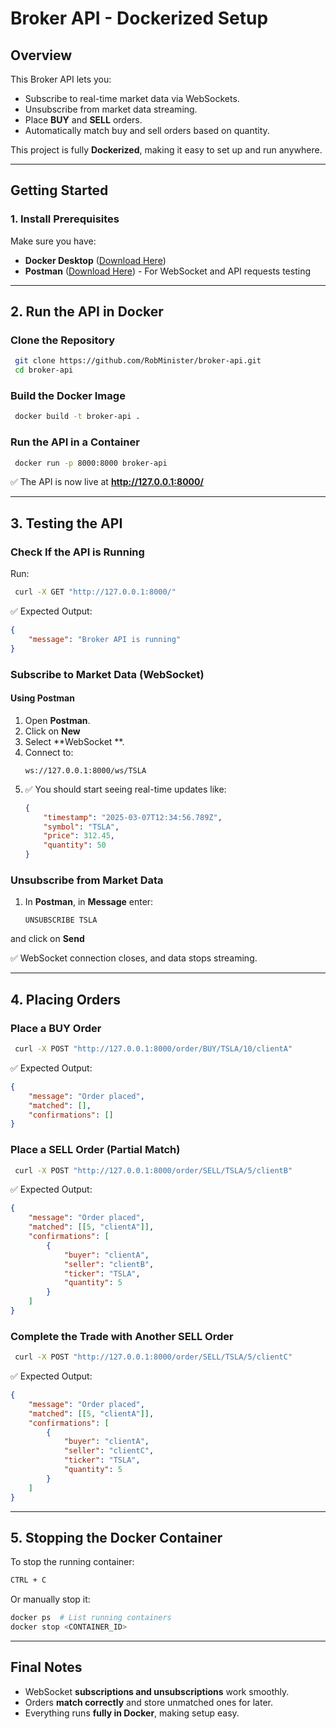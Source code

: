 # Broker API - Dockerized Setup

## Overview
This Broker API lets you:
- Subscribe to real-time market data via WebSockets.
- Unsubscribe from market data streaming.
- Place **BUY** and **SELL** orders.
- Automatically match buy and sell orders based on quantity.

This project is fully **Dockerized**, making it easy to set up and run anywhere.

---

## **Getting Started**
### **1. Install Prerequisites**
Make sure you have:
- **Docker Desktop** ([Download Here](https://www.docker.com/products/docker-desktop/))
- **Postman** ([Download Here](https://www.postman.com/downloads/)) - For WebSocket and API requests testing


---

## **2. Run the API in Docker**

### **Clone the Repository**
```bash
 git clone https://github.com/RobMinister/broker-api.git
 cd broker-api
```

### **Build the Docker Image**
```bash
 docker build -t broker-api .
```

### **Run the API in a Container**
```bash
 docker run -p 8000:8000 broker-api
```
✅ The API is now live at **http://127.0.0.1:8000/**

---

## **3. Testing the API**

### **Check If the API is Running**
Run:
```bash
 curl -X GET "http://127.0.0.1:8000/"
```
✅ Expected Output:
```json
{
    "message": "Broker API is running"
}
```

### **Subscribe to Market Data (WebSocket)**
#### **Using Postman**
1. Open **Postman**.
2. Click on **New**
2. Select **WebSocket **.
3. Connect to:
   ```
   ws://127.0.0.1:8000/ws/TSLA
   ```
4. ✅ You should start seeing real-time updates like:
   ```json
   {
       "timestamp": "2025-03-07T12:34:56.789Z",
       "symbol": "TSLA",
       "price": 312.45,
       "quantity": 50
   }
   ```

### **Unsubscribe from Market Data**
1. In **Postman**, in **Message** enter:
   ```
   UNSUBSCRIBE TSLA
   ```
and click on **Send**

✅ WebSocket connection closes, and data stops streaming.

---

## **4. Placing Orders**

### **Place a BUY Order**
```bash
 curl -X POST "http://127.0.0.1:8000/order/BUY/TSLA/10/clientA"
```
✅ Expected Output:
```json
{
    "message": "Order placed",
    "matched": [],
    "confirmations": []
}
```

### **Place a SELL Order (Partial Match)**
```bash
 curl -X POST "http://127.0.0.1:8000/order/SELL/TSLA/5/clientB"
```
✅ Expected Output:
```json
{
    "message": "Order placed",
    "matched": [[5, "clientA"]],
    "confirmations": [
        {
            "buyer": "clientA",
            "seller": "clientB",
            "ticker": "TSLA",
            "quantity": 5
        }
    ]
}
```

### **Complete the Trade with Another SELL Order**
```bash
 curl -X POST "http://127.0.0.1:8000/order/SELL/TSLA/5/clientC"
```
✅ Expected Output:
```json
{
    "message": "Order placed",
    "matched": [[5, "clientA"]],
    "confirmations": [
        {
            "buyer": "clientA",
            "seller": "clientC",
            "ticker": "TSLA",
            "quantity": 5
        }
    ]
}
```

---

## **5. Stopping the Docker Container**
To stop the running container:
```bash
CTRL + C
```
Or manually stop it:
```bash
docker ps  # List running containers
docker stop <CONTAINER_ID>
```

---

## **Final Notes**
- WebSocket **subscriptions and unsubscriptions** work smoothly.
- Orders **match correctly** and store unmatched ones for later.
- Everything runs **fully in Docker**, making setup easy.